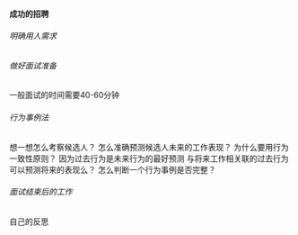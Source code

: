 #### 成功的招聘
###### 明确用人需求
###### 做好面试准备
一般面试的时间需要40-60分钟
###### 行为事例法
想一想怎么考察候选人？
怎么准确预测候选人未来的工作表现？
为什么要用行为一致性原则？ 因为过去行为是未来行为的最好预测
与将来工作相关联的过去行为可以预测将来的表现么？
怎么判断一个行为事例是否完整？
###### 面试结束后的工作
自己的反思

